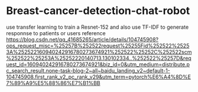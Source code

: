 # Breast-cancer-detection-chat-robot
use transfer learning to train a Resnet-152 and also use TF-IDF to generate responnse to patients or users
reference
https://blog.csdn.net/qq_41685265/article/details/104745908?ops_request_misc=%25257B%252522request%25255Fid%252522%25253A%252522160940242916780273674921%252522%25252C%252522scm%252522%25253A%25252220140713.130102334..%252522%25257D&request_id=160940242916780273674921&biz_id=0&utm_medium=distribute.pc_search_result.none-task-blog-2~all~baidu_landing_v2~default-1-104745908.first_rank_v2_pc_rank_v29&utm_term=pytorch%E6%A4%8D%E7%89%A9%E5%88%86%E7%B1%BB
